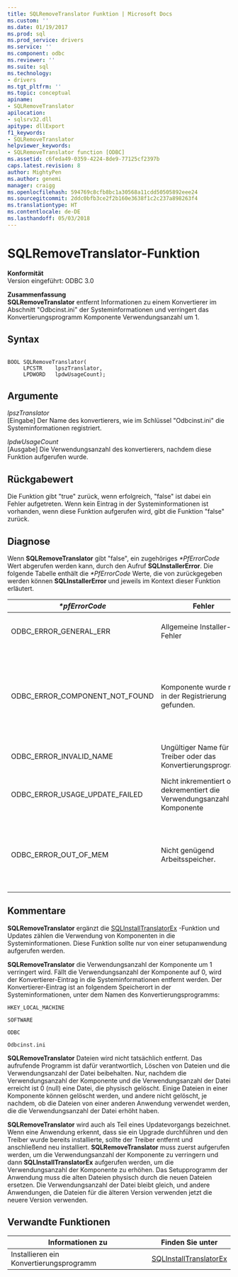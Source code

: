 ```yaml
---
title: SQLRemoveTranslator Funktion | Microsoft Docs
ms.custom: ''
ms.date: 01/19/2017
ms.prod: sql
ms.prod_service: drivers
ms.service: ''
ms.component: odbc
ms.reviewer: ''
ms.suite: sql
ms.technology:
- drivers
ms.tgt_pltfrm: ''
ms.topic: conceptual
apiname:
- SQLRemoveTranslator
apilocation:
- sqlsrv32.dll
apitype: dllExport
f1_keywords:
- SQLRemoveTranslator
helpviewer_keywords:
- SQLRemoveTranslator function [ODBC]
ms.assetid: c6feda49-0359-4224-8de9-77125cf2397b
caps.latest.revision: 8
author: MightyPen
ms.author: genemi
manager: craigg
ms.openlocfilehash: 594769c8cfb8bc1a30568a11cdd50505892eee24
ms.sourcegitcommit: 2ddc0bfb3ce2f2b160e3638f1c2c237a898263f4
ms.translationtype: HT
ms.contentlocale: de-DE
ms.lasthandoff: 05/03/2018
---
```

# <a name="sqlremovetranslator-function"></a>SQLRemoveTranslator-Funktion
**Konformität**  
 Version eingeführt: ODBC 3.0  
  
 **Zusammenfassung**  
 **SQLRemoveTranslator** entfernt Informationen zu einem Konvertierer im Abschnitt "Odbcinst.ini" der Systeminformationen und verringert das Konvertierungsprogramm Komponente Verwendungsanzahl um 1.  
  
## <a name="syntax"></a>Syntax  
  
```  
  
BOOL SQLRemoveTranslator(  
     LPCSTR    lpszTranslator,  
     LPDWORD   lpdwUsageCount);  
```  
  
## <a name="arguments"></a>Argumente  
 *lpszTranslator*  
 [Eingabe] Der Name des konvertierers, wie im Schlüssel "Odbcinst.ini" die Systeminformationen registriert.  
  
 *lpdwUsageCount*  
 [Ausgabe] Die Verwendungsanzahl des konvertierers, nachdem diese Funktion aufgerufen wurde.  
  
## <a name="returns"></a>Rückgabewert  
 Die Funktion gibt "true" zurück, wenn erfolgreich, "false" ist dabei ein Fehler aufgetreten. Wenn kein Eintrag in der Systeminformationen ist vorhanden, wenn diese Funktion aufgerufen wird, gibt die Funktion "false" zurück.  
  
## <a name="diagnostics"></a>Diagnose  
 Wenn **SQLRemoveTranslator** gibt "false", ein zugehöriges  *\*PfErrorCode* Wert abgerufen werden kann, durch den Aufruf **SQLInstallerError**. Die folgende Tabelle enthält die  *\*PfErrorCode* Werte, die von zurückgegeben werden können **SQLInstallerError** und jeweils im Kontext dieser Funktion erläutert.  
  
|*\*pfErrorCode*|Fehler|Description|  
|---------------------|-----------|-----------------|  
|ODBC_ERROR_GENERAL_ERR|Allgemeine Installer-Fehler|Fehler für die kein bestimmtes Installationsfehler aufgetreten.|  
|ODBC_ERROR_COMPONENT_NOT_FOUND|Komponente wurde nicht in der Registrierung gefunden.|Der Installer konnte nicht Konvertierer Informationen entfernt, weil sie in der Registrierung nicht vorhanden noch oder nicht in der Registrierung gefunden werden konnte.|  
|ODBC_ERROR_INVALID_NAME|Ungültiger Name für Treiber oder das Konvertierungsprogramm|Die *LpszTranslator* Argument war ungültig.|  
|ODBC_ERROR_USAGE_UPDATE_FAILED|Nicht inkrementiert oder dekrementiert die Verwendungsanzahl der Komponente|Installerfehler beim die Verwendungsanzahl des Treibers zu verringern.|  
|ODBC_ERROR_OUT_OF_MEM|Nicht genügend Arbeitsspeicher.|Das Installationsprogramm konnte die Funktion aufgrund unzureichenden Arbeitsspeichers nicht ausgeführt werden.|  
  
## <a name="comments"></a>Kommentare  
 **SQLRemoveTranslator** ergänzt die [SQLInstallTranslatorEx](../../../odbc/reference/syntax/sqlinstalltranslatorex-function.md) -Funktion und Updates zählen die Verwendung von Komponenten in die Systeminformationen. Diese Funktion sollte nur von einer setupanwendung aufgerufen werden.  
  
 **SQLRemoveTranslator** die Verwendungsanzahl der Komponente um 1 verringert wird. Fällt die Verwendungsanzahl der Komponente auf 0, wird der Konvertierer-Eintrag in die Systeminformationen entfernt werden. Der Konvertierer-Eintrag ist an folgendem Speicherort in der Systeminformationen, unter dem Namen des Konvertierungsprogramms:  
  
 `HKEY_LOCAL_MACHINE`  
  
 `SOFTWARE`  
  
 `ODBC`  
  
 `Odbcinst.ini`  
  
 **SQLRemoveTranslator** Dateien wird nicht tatsächlich entfernt. Das aufrufende Programm ist dafür verantwortlich, Löschen von Dateien und die Verwendungsanzahl der Datei beibehalten. Nur, nachdem die Verwendungsanzahl der Komponente und die Verwendungsanzahl der Datei erreicht ist 0 (null) eine Datei, die physisch gelöscht. Einige Dateien in einer Komponente können gelöscht werden, und andere nicht gelöscht, je nachdem, ob die Dateien von einer anderen Anwendung verwendet werden, die die Verwendungsanzahl der Datei erhöht haben.  
  
 **SQLRemoveTranslator** wird auch als Teil eines Updatevorgangs bezeichnet. Wenn eine Anwendung erkennt, dass sie ein Upgrade durchführen und den Treiber wurde bereits installierte, sollte der Treiber entfernt und anschließend neu installiert. **SQLRemoveTranslator** muss zuerst aufgerufen werden, um die Verwendungsanzahl der Komponente zu verringern und dann **SQLInstallTranslatorEx** aufgerufen werden, um die Verwendungsanzahl der Komponente zu erhöhen. Das Setupprogramm der Anwendung muss die alten Dateien physisch durch die neuen Dateien ersetzen. Die Verwendungsanzahl der Datei bleibt gleich, und andere Anwendungen, die Dateien für die älteren Version verwenden jetzt die neuere Version verwenden.  
  
## <a name="related-functions"></a>Verwandte Funktionen  
  
|Informationen zu|Finden Sie unter|  
|---------------------------|---------|  
|Installieren ein Konvertierungsprogramm|[SQLInstallTranslatorEx](../../../odbc/reference/syntax/sqlinstalltranslatorex-function.md)|

